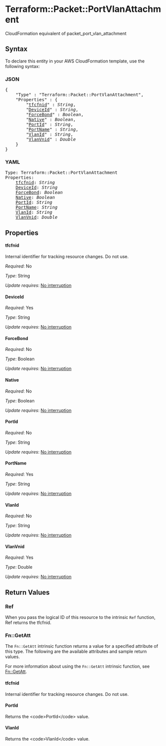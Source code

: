 # Terraform::Packet::PortVlanAttachment

CloudFormation equivalent of packet_port_vlan_attachment

## Syntax

To declare this entity in your AWS CloudFormation template, use the following syntax:

### JSON

<pre>
{
    "Type" : "Terraform::Packet::PortVlanAttachment",
    "Properties" : {
        "<a href="#tfcfnid" title="tfcfnid">tfcfnid</a>" : <i>String</i>,
        "<a href="#deviceid" title="DeviceId">DeviceId</a>" : <i>String</i>,
        "<a href="#forcebond" title="ForceBond">ForceBond</a>" : <i>Boolean</i>,
        "<a href="#native" title="Native">Native</a>" : <i>Boolean</i>,
        "<a href="#portid" title="PortId">PortId</a>" : <i>String</i>,
        "<a href="#portname" title="PortName">PortName</a>" : <i>String</i>,
        "<a href="#vlanid" title="VlanId">VlanId</a>" : <i>String</i>,
        "<a href="#vlanvnid" title="VlanVnid">VlanVnid</a>" : <i>Double</i>
    }
}
</pre>

### YAML

<pre>
Type: Terraform::Packet::PortVlanAttachment
Properties:
    <a href="#tfcfnid" title="tfcfnid">tfcfnid</a>: <i>String</i>
    <a href="#deviceid" title="DeviceId">DeviceId</a>: <i>String</i>
    <a href="#forcebond" title="ForceBond">ForceBond</a>: <i>Boolean</i>
    <a href="#native" title="Native">Native</a>: <i>Boolean</i>
    <a href="#portid" title="PortId">PortId</a>: <i>String</i>
    <a href="#portname" title="PortName">PortName</a>: <i>String</i>
    <a href="#vlanid" title="VlanId">VlanId</a>: <i>String</i>
    <a href="#vlanvnid" title="VlanVnid">VlanVnid</a>: <i>Double</i>
</pre>

## Properties

#### tfcfnid

Internal identifier for tracking resource changes. Do not use.

_Required_: No

_Type_: String

_Update requires_: [No interruption](https://docs.aws.amazon.com/AWSCloudFormation/latest/UserGuide/using-cfn-updating-stacks-update-behaviors.html#update-no-interrupt)

#### DeviceId

_Required_: Yes

_Type_: String

_Update requires_: [No interruption](https://docs.aws.amazon.com/AWSCloudFormation/latest/UserGuide/using-cfn-updating-stacks-update-behaviors.html#update-no-interrupt)

#### ForceBond

_Required_: No

_Type_: Boolean

_Update requires_: [No interruption](https://docs.aws.amazon.com/AWSCloudFormation/latest/UserGuide/using-cfn-updating-stacks-update-behaviors.html#update-no-interrupt)

#### Native

_Required_: No

_Type_: Boolean

_Update requires_: [No interruption](https://docs.aws.amazon.com/AWSCloudFormation/latest/UserGuide/using-cfn-updating-stacks-update-behaviors.html#update-no-interrupt)

#### PortId

_Required_: No

_Type_: String

_Update requires_: [No interruption](https://docs.aws.amazon.com/AWSCloudFormation/latest/UserGuide/using-cfn-updating-stacks-update-behaviors.html#update-no-interrupt)

#### PortName

_Required_: Yes

_Type_: String

_Update requires_: [No interruption](https://docs.aws.amazon.com/AWSCloudFormation/latest/UserGuide/using-cfn-updating-stacks-update-behaviors.html#update-no-interrupt)

#### VlanId

_Required_: No

_Type_: String

_Update requires_: [No interruption](https://docs.aws.amazon.com/AWSCloudFormation/latest/UserGuide/using-cfn-updating-stacks-update-behaviors.html#update-no-interrupt)

#### VlanVnid

_Required_: Yes

_Type_: Double

_Update requires_: [No interruption](https://docs.aws.amazon.com/AWSCloudFormation/latest/UserGuide/using-cfn-updating-stacks-update-behaviors.html#update-no-interrupt)

## Return Values

### Ref

When you pass the logical ID of this resource to the intrinsic `Ref` function, Ref returns the tfcfnid.

### Fn::GetAtt

The `Fn::GetAtt` intrinsic function returns a value for a specified attribute of this type. The following are the available attributes and sample return values.

For more information about using the `Fn::GetAtt` intrinsic function, see [Fn::GetAtt](https://docs.aws.amazon.com/AWSCloudFormation/latest/UserGuide/intrinsic-function-reference-getatt.html).

#### tfcfnid

Internal identifier for tracking resource changes. Do not use.

#### PortId

Returns the &lt;code&gt;PortId&lt;/code&gt; value.

#### VlanId

Returns the &lt;code&gt;VlanId&lt;/code&gt; value.

